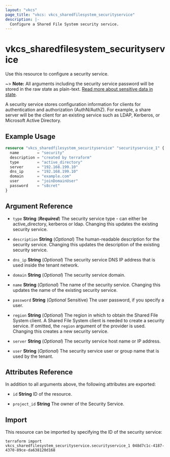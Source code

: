 ```yaml
---
layout: "vkcs"
page_title: "vkcs: vkcs_sharedfilesystem_securityservice"
description: |-
  Configure a Shared File System security service.
---
```


# vkcs_sharedfilesystem_securityservice

Use this resource to configure a security service.

~> **Note:** All arguments including the security service password will be stored in the raw state as plain-text. [Read more about sensitive data in state](/docs/state/sensitive-data.html).

A security service stores configuration information for clients for authentication and authorization (AuthN/AuthZ). For example, a share server will be the client for an existing service such as LDAP, Kerberos, or Microsoft Active Directory.

## Example Usage
```terraform
resource "vkcs_sharedfilesystem_securityservice" "securityservice_1" {
  name        = "security"
  description = "created by terraform"
  type        = "active_directory"
  server      = "192.168.199.10"
  dns_ip      = "192.168.199.10"
  domain      = "example.com"
  user        = "joinDomainUser"
  password    = "s8cret"
}
```

## Argument Reference
- `type` **String** (***Required***) The security service type - can either be active\_directory, kerberos or ldap.  Changing this updates the existing security service.

- `description` **String** (*Optional*) The human-readable description for the security service. Changing this updates the description of the existing security service.

- `dns_ip` **String** (*Optional*) The security service DNS IP address that is used inside the tenant network.

- `domain` **String** (*Optional*) The security service domain.

- `name` **String** (*Optional*) The name of the security service. Changing this updates the name of the existing security service.

- `password` **String** (*Optional* Sensitive) The user password, if you specify a user.

- `region` **String** (*Optional*) The region in which to obtain the Shared File System client. A Shared File System client is needed to create a security service. If omitted, the `region` argument of the provider is used. Changing this creates a new security service.

- `server` **String** (*Optional*) The security service host name or IP address.

- `user` **String** (*Optional*) The security service user or group name that is used by the tenant.


## Attributes Reference
In addition to all arguments above, the following attributes are exported:
- `id` **String** ID of the resource.

- `project_id` **String** The owner of the Security Service.



## Import

This resource can be imported by specifying the ID of the security service:

```shell
terraform import vkcs_sharedfilesystem_securityservice.securityservice_1 048d7c1c-4187-4370-89ce-da638120d168
```
